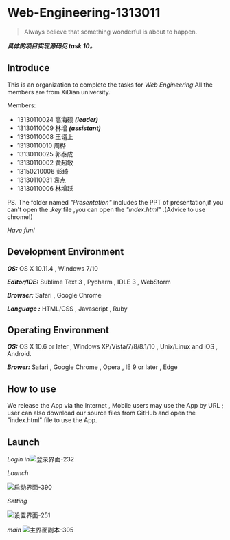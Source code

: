 # Web-Engineering-1313011

> Always believe that something wonderful is about to happen.

***具体的项目实现源码见 task 10。***

## Introduce

This is an organization to complete the tasks for *Web Engineering*.All the members are from XiDian university.

Members:
* 13130110024 高海硕 ***(leader)***
* 13130110009 林增 ***(assistant)***
* 13130110008 王谞上
* 13130110010 周桦
* 13130110025 郭泰成
* 13130110002 黄超敏
* 13150210006 彭琦
* 13130110031 袁点  
* 13130110006 林增跃

PS. The folder named *"Presentation"* includes the PPT of presentation,if you can't open the *.key* file ,you can open the *"index.html"* .(Advice to use chrome!)

*Have fun!*

## Development Environment

***OS:*** OS X 10.11.4 , Windows 7/10

***Editor/IDE:*** Sublime Text 3 , Pycharm , IDLE 3 , WebStorm

***Browser:*** Safari , Google Chrome

***Language :*** HTML/CSS , Javascript , Ruby

## Operating Environment

***OS:*** OS X 10.6 or later , Windows XP/Vista/7/8/8.1/10 , Unix/Linux and iOS , Android.

***Brower:*** Safari , Google Chrome , Opera , IE 9 or later , Edge

## How to use

We release the App via the Internet , Mobile users may use the App by URL ; user can also download our source files from GitHub and open the "index.html" file to use the App. 

## Launch

 *Login in*![登录界面-232](Data/登录界面-232.jpg)

*Launch*

![启动界面-390](Data/启动界面-390.jpg)

*Setting*

![设置界面-251](Data/设置界面-251.jpg)

*main* ![主界面副本-305](Data/主界面副本-305.jpg)